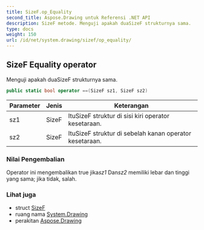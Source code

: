 ```yaml
---
title: SizeF.op_Equality
second_title: Aspose.Drawing untuk Referensi .NET API
description: SizeF metode. Menguji apakah duaSizeF strukturnya sama.
type: docs
weight: 150
url: /id/net/system.drawing/sizef/op_equality/
---
```

## SizeF Equality operator

Menguji apakah duaSizeF strukturnya sama.

```csharp
public static bool operator ==(SizeF sz1, SizeF sz2)
```

| Parameter | Jenis | Keterangan |
| --- | --- | --- |
| sz1 | SizeF | ItuSizeF struktur di sisi kiri operator kesetaraan. |
| sz2 | SizeF | ItuSizeF struktur di sebelah kanan operator kesetaraan. |

### Nilai Pengembalian

Operator ini mengembalikan true jika*sz1* Dan*sz2* memiliki lebar dan tinggi yang sama; jika tidak, salah.

### Lihat juga

* struct [SizeF](../)
* ruang nama [System.Drawing](../../sizef/)
* perakitan [Aspose.Drawing](../../../)


